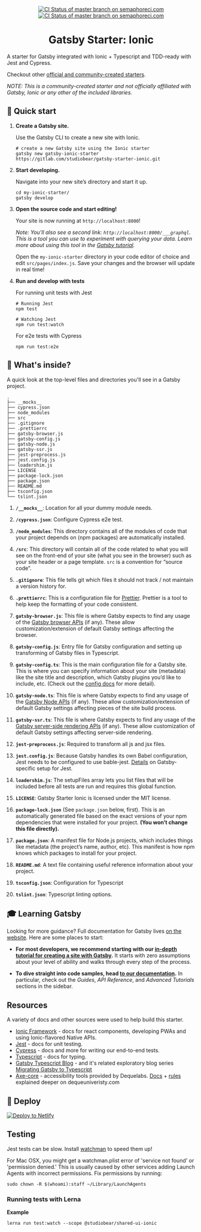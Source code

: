 <p align="center">
  <a href="https://studiobear.semaphoreci.com/badges/gatsby-starter-typescript-testing/branches/master">
    <img src="https://studiobear.semaphoreci.com/badges/gatsby-starter-typescript-testing/branches/master.svg" alt="CI Status of master branch on semaphoreci.com" />
  </a>
  <a href="https://studiobear.semaphoreci.com/badges/gatsby-starter-typescript-testing/branches/master">
    <img src="https://studiobear.semaphoreci.com/badges/gatsby-starter-typescript-testing/branches/develop.svg" alt="CI Status of master branch on semaphoreci.com" />
  </a>
</p>

<h1 align="center">
  Gatsby Starter: Ionic
</h1>

A starter for Gatsby integrated with Ionic + Typescript and TDD-ready with Jest and Cypress.

Checkout other [official and community-created starters](https://www.gatsbyjs.org/docs/gatsby-starters/).

_NOTE: This is a community-created starter and not officially affiliated with Gatsby, Ionic or any other of the included libraries._

## 🚀 Quick start

1.  **Create a Gatsby site.**

    Use the Gatsby CLI to create a new site with Ionic.

    ```shell
    # create a new Gatsby site using the Ionic starter
    gatsby new gatsby-ionic-starter https://gitlab.com/studiobear/gatsby-starter-ionic.git
    ```

1.  **Start developing.**

    Navigate into your new site’s directory and start it up.

    ```shell
    cd my-ionic-starter/
    gatsby develop
    ```

1.  **Open the source code and start editing!**

    Your site is now running at `http://localhost:8000`!

    _Note: You'll also see a second link: _`http://localhost:8000/___graphql`_. This is a tool you can use to experiment with querying your data. Learn more about using this tool in the [Gatsby tutorial](https://www.gatsbyjs.org/tutorial/part-five/#introducing-graphiql)._

    Open the `my-ionic-starter` directory in your code editor of choice and edit `src/pages/index.js`. Save your changes and the browser will update in real time!

1.  **Run and develop with tests**

    For running unit tests with Jest

    ```shell
    # Running Jest
    npm test

    # Watching Jest
    npm run test:watch
    ```

    For e2e tests with Cypress

    ```
    npm run test:e2e
    ```

## 🧐 What's inside?

A quick look at the top-level files and directories you'll see in a Gatsby project.

    .
    ├── __mocks__
    ├── cypress.json
    ├── node_modules
    ├── src
    ├── .gitignore
    ├── .prettierrc
    ├── gatsby-browser.js
    ├── gatsby-config.js
    ├── gatsby-node.js
    ├── gatsby-ssr.js
    ├── jest-preprocess.js
    ├── jest.config.js
    ├── loadershim.js
    ├── LICENSE
    ├── package-lock.json
    ├── package.json
    ├── README.md
    ├── tsconfig.json
    └── tslint.json

1.  **`/__mocks__`**: Location for all your dummy module needs.

2.  **`/cypress.json`**: Configure Cypress e2e test.

3.  **`/node_modules`**: This directory contains all of the modules of code that your project depends on (npm packages) are automatically installed.

4.  **`/src`**: This directory will contain all of the code related to what you will see on the front-end of your site (what you see in the browser) such as your site header or a page template. `src` is a convention for “source code”.

5.  **`.gitignore`**: This file tells git which files it should not track / not maintain a version history for.

6.  **`.prettierrc`**: This is a configuration file for [Prettier](https://prettier.io/). Prettier is a tool to help keep the formatting of your code consistent.

7.  **`gatsby-browser.js`**: This file is where Gatsby expects to find any usage of the [Gatsby browser APIs](https://www.gatsbyjs.org/docs/browser-apis/) (if any). These allow customization/extension of default Gatsby settings affecting the browser.

8.  **`gatsby-config.js`**: Entry file for Gatsby configuration and setting up transforming of Gatsby files in Typescript.

9.  **`gatsby-config.ts`**: This is the main configuration file for a Gatsby site. This is where you can specify information about your site (metadata) like the site title and description, which Gatsby plugins you’d like to include, etc. (Check out the [config docs](https://www.gatsbyjs.org/docs/gatsby-config/) for more detail).

10. **`gatsby-node.ts`**: This file is where Gatsby expects to find any usage of the [Gatsby Node APIs](https://www.gatsbyjs.org/docs/node-apis/) (if any). These allow customization/extension of default Gatsby settings affecting pieces of the site build process.

11. **`gatsby-ssr.ts`**: This file is where Gatsby expects to find any usage of the [Gatsby server-side rendering APIs](https://www.gatsbyjs.org/docs/ssr-apis/) (if any). These allow customization of default Gatsby settings affecting server-side rendering.

12. **`jest-preprocess.js`**: Required to transform all js and jsx files.

13. **`jest.config.js`**: Because Gatsby handles its own Babel configuration, Jest needs to be configured to use bable-jest. [Details](https://www.gatsbyjs.org/docs/unit-testing/#2-creating-a-configuration-file-for-jest) on Gatsby-specific setup for Jest.

14. **`loadershim.js`**: The setupFiles array lets you list files that will be included before all tests are run and requires this global function.

15. **`LICENSE`**: Gatsby Starter Ionic is licensed under the MIT license.

16. **`package-lock.json`** (See `package.json` below, first). This is an automatically generated file based on the exact versions of your npm dependencies that were installed for your project. **(You won’t change this file directly).**

17. **`package.json`**: A manifest file for Node.js projects, which includes things like metadata (the project’s name, author, etc). This manifest is how npm knows which packages to install for your project.

18. **`README.md`**: A text file containing useful reference information about your project.

19. **`tsconfig.json`**: Configuration for Typescript

20. **`tslint.json`**: Typescript linting options.

## 🎓 Learning Gatsby

Looking for more guidance? Full documentation for Gatsby lives [on the website](https://www.gatsbyjs.org/). Here are some places to start:

- **For most developers, we recommend starting with our [in-depth tutorial for creating a site with Gatsby](https://www.gatsbyjs.org/tutorial/).** It starts with zero assumptions about your level of ability and walks through every step of the process.

- **To dive straight into code samples, head [to our documentation](https://www.gatsbyjs.org/docs/).** In particular, check out the _Guides_, _API Reference_, and _Advanced Tutorials_ sections in the sidebar.

## Resources

A variety of docs and other sources were used to help build this starter.

- [Ionic Framework](https://ionicframework.com/docs/) - docs for react components, developing PWAs and using Ionic-flavored Native APIs.
- [Jest](https://jestjs.io/docs/en/getting-started) - docs for unit testing.
- [Cypress](https://docs.cypress.io/guides/getting-started/writing-your-first-test.html#Add-a-test-file) - docs and more for writing our end-to-end tests.
- [Typescript](https://www.typescriptlang.org/docs/home.html) - docs for typing.
- [Gatsby Typescript Blog](https://github.com/assainov/gatsby-extensive-starter-typescript) - and it's related exploratory blog series [Migrating Gatsby to Typescript](https://www.extensive.one/migrating-gatsby-to-typescript-introduction/)
- [Axe-core](https://github.com/dequelabs/axe-core) - accessibility tools provided by Dequelabs. [Docs](https://github.com/dequelabs/axe-core/tree/develop/doc) + [rules](https://dequeuniversity.com/rules/axe/3.4) explained deeper on dequeuniveristy.com

## 💫 Deploy

[![Deploy to Netlify](https://www.netlify.com/img/deploy/button.svg)](https://app.netlify.com/start/deploy?repository=https://gitlab.com/studiobear/gatsby-starter-ionic.git)

## Testing

Jest tests can be slow. Install [watchman](https://facebook.github.io/watchman/docs/install.html) to speed them up!

For Mac OSX, you might get a watchman.plist error of 'service not found' or 'permission denied.' This is usually caused by other services adding Launch Agents with incorrect permissions. Fix permissions by running:

```
sudo chown -R $(whoami):staff ~/Library/LaunchAgents
```

### Running tests with Lerna

**Example**

```
lerna run test:watch --scope @studiobear/shared-ui-ionic
```
